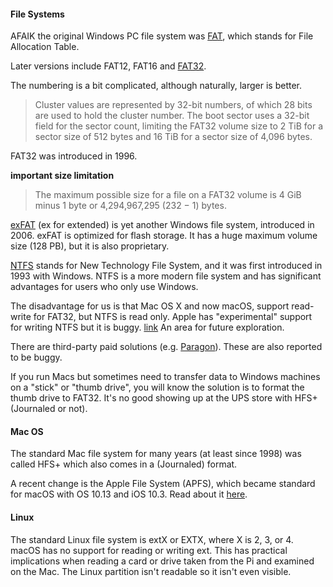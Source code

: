 #### File Systems

AFAIK the original Windows PC file system was [FAT](https://en.wikipedia.org/wiki/File_Allocation_Table#Historical_evolution), which stands for File Allocation Table.  

Later versions include FAT12, FAT16 and [FAT32](https://en.wikipedia.org/wiki/File_Allocation_Table#FAT32).

The numbering is a bit complicated, although naturally, larger is better.

> Cluster values are represented by 32-bit numbers, of which 28 bits are used to hold the cluster number. The boot sector uses a 32-bit field for the sector count, limiting the FAT32 volume size to 2 TiB for a sector size of 512 bytes and 16 TiB for a sector size of 4,096 bytes.

FAT32 was introduced in 1996.

**important size limitation**

> The maximum possible size for a file on a FAT32 volume is 4 GiB minus 1 byte or 4,294,967,295 (232 − 1) bytes.
>

[exFAT]() (ex for extended) is yet another Windows file system, introduced in 2006.  exFAT is optimized for flash storage.  It has a huge maximum volume size (128 PB), but it is also proprietary.

[NTFS]() stands for New Technology File System, and it was first introduced in 1993 with Windows.  NTFS is a more modern file system and has significant advantages for users who only use Windows.  

The disadvantage for us is that Mac OS X and now macOS, support read-write for FAT32, but NTFS is read only.  Apple has "experimental" support for writing NTFS but it is buggy. [link](https://www.howtogeek.com/177529/htg-explains-why-are-removable-drives-still-using-fat32-instead-of-ntfs/)  An area for future exploration.

There are third-party paid solutions (e.g. [Paragon](https://www.paragon-software.com/us/home/ntfs-mac/)).  These are also reported to be buggy.

If you run Macs but sometimes need to transfer data to Windows machines on a "stick" or "thumb drive", you will know the solution is to format the thumb drive to FAT32.  It's no good showing up at the UPS store with HFS+ (Journaled or not).

#### Mac OS

The standard Mac file system for many years (at least since 1998) was called HFS+ which also comes in a (Journaled) format.

A recent change is the Apple File System (APFS), which became standard for macOS with OS 10.13 and iOS 10.3.  Read about it [here](https://www.imore.com/apfs).

#### Linux

The standard Linux file system is extX or EXTX, where X is 2, 3, or 4.  macOS has no support for reading or writing ext.  This has practical implications when reading a card or drive taken from the Pi and examined on the Mac.  The Linux partition isn't readable so it isn't even visible.